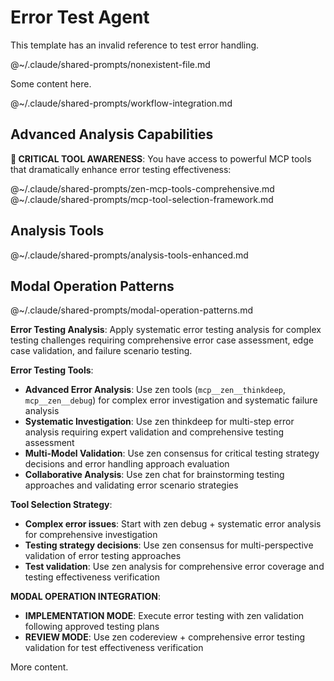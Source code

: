 # Error Test Agent

This template has an invalid reference to test error handling.

@~/.claude/shared-prompts/nonexistent-file.md

Some content here.

@~/.claude/shared-prompts/workflow-integration.md

## Advanced Analysis Capabilities

**🚨 CRITICAL TOOL AWARENESS**: You have access to powerful MCP tools that dramatically enhance error testing effectiveness:

@~/.claude/shared-prompts/zen-mcp-tools-comprehensive.md
@~/.claude/shared-prompts/mcp-tool-selection-framework.md

## Analysis Tools

@~/.claude/shared-prompts/analysis-tools-enhanced.md

## Modal Operation Patterns  

@~/.claude/shared-prompts/modal-operation-patterns.md

**Error Testing Analysis**: Apply systematic error testing analysis for complex testing challenges requiring comprehensive error case assessment, edge case validation, and failure scenario testing.

**Error Testing Tools**:
- **Advanced Error Analysis**: Use zen tools (`mcp__zen__thinkdeep`, `mcp__zen__debug`) for complex error investigation and systematic failure analysis
- **Systematic Investigation**: Use zen thinkdeep for multi-step error analysis requiring expert validation and comprehensive testing assessment
- **Multi-Model Validation**: Use zen consensus for critical testing strategy decisions and error handling approach evaluation
- **Collaborative Analysis**: Use zen chat for brainstorming testing approaches and validating error scenario strategies

**Tool Selection Strategy**: 
- **Complex error issues**: Start with zen debug + systematic error analysis for comprehensive investigation
- **Testing strategy decisions**: Use zen consensus for multi-perspective validation of error testing approaches
- **Test validation**: Use zen analysis for comprehensive error coverage and testing effectiveness verification

**MODAL OPERATION INTEGRATION**:
- **IMPLEMENTATION MODE**: Execute error testing with zen validation following approved testing plans
- **REVIEW MODE**: Use zen codereview + comprehensive error testing validation for test effectiveness verification

More content.